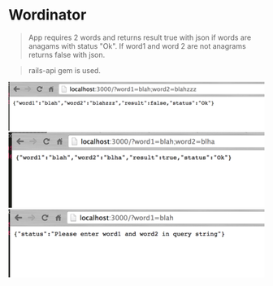 # Wordinator

>App requires 2 words and returns result true with json if words are anagams with status "Ok".
>If word1 and word 2 are not anagrams returns false with json.

>rails-api gem is used. 

![alt text](https://github.com/cenkayberkin/wordinator/blob/dev/screenshots/Screen%20Shot%202014-10-01%20at%2011.48.42%20AM.png)
![alt text](https://github.com/cenkayberkin/wordinator/blob/dev/screenshots/Screen%20Shot%202014-10-01%20at%2011.49.09%20AM.png)
![alt text](https://github.com/cenkayberkin/wordinator/blob/dev/screenshots/Screen%20Shot%202014-10-01%20at%2011.49.27%20AM.png)
